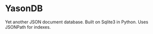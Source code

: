 # YasonDB

Yet another JSON document database. Built on Sqlite3 in Python.
Uses JSONPath for indexes.
